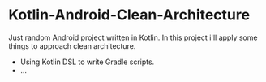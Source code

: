 # Kotlin-Android-Clean-Architecture
Just random Android project written in Kotlin. In this project i'll apply some things to approach clean architecture.
- Using Kotlin DSL to write Gradle scripts.
- ...
